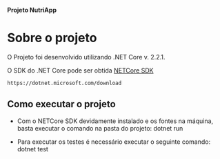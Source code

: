 **Projeto NutriApp**

# Sobre o projeto #
O Projeto foi desenvolvido utilizando .NET Core v. 2.2.1.

O SDK do .NET Core pode ser obtida 
[NETCore SDK](https://dotnet.microsoft.com/download)

    https://dotnet.microsoft.com/download


## Como executar o projeto ##
 - Com o NETCore SDK devidamente instalado e os fontes na máquina, basta executar o comando na pasta do projeto:
    dotnet run
    
 - Para executar os testes é necessário executar o seguinte comando:
     dotnet test
 
